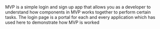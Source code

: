 MVP is a simple login and sign up app that allows you as a developer to understand how components in MVP works together to perform certain tasks. The login page is a portal for each and every application which has used here to demonstrate how MVP is worked
